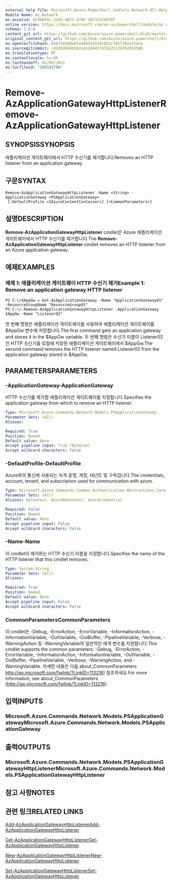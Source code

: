 ```yaml
---
external help file: Microsoft.Azure.PowerShell.Cmdlets.Network.dll-Help.xml
Module Name: Az.Network
ms.assetid: 6C90AF6C-3193-4D75-A78F-3EC315C6D7DF
online version: https://docs.microsoft.com/en-us/powershell/module/az.network/remove-azapplicationgatewayhttplistener
schema: 2.0.0
content_git_url: https://github.com/Azure/azure-powershell/blob/master/src/Network/Network/help/Remove-AzApplicationGatewayHttpListener.md
original_content_git_url: https://github.com/Azure/azure-powershell/blob/master/src/Network/Network/help/Remove-AzApplicationGatewayHttpListener.md
ms.openlocfilehash: 81b750188a85add491e519c023c765f302e31dea
ms.sourcegitcommit: c05d3d669b5631e526841f47b22513d78495350b
ms.translationtype: MT
ms.contentlocale: ko-KR
ms.lasthandoff: 02/09/2021
ms.locfileid: "100191796"
---
```

# <span data-ttu-id="f06e7-101">Remove-AzApplicationGatewayHttpListener</span><span class="sxs-lookup"><span data-stu-id="f06e7-101">Remove-AzApplicationGatewayHttpListener</span></span>

## <span data-ttu-id="f06e7-102">SYNOPSIS</span><span class="sxs-lookup"><span data-stu-id="f06e7-102">SYNOPSIS</span></span>
<span data-ttu-id="f06e7-103">애플리케이션 게이트웨이에서 HTTP 수신기를 제거합니다.</span><span class="sxs-lookup"><span data-stu-id="f06e7-103">Removes an HTTP listener from an application gateway.</span></span>

## <span data-ttu-id="f06e7-104">구문</span><span class="sxs-lookup"><span data-stu-id="f06e7-104">SYNTAX</span></span>

```
Remove-AzApplicationGatewayHttpListener -Name <String> -ApplicationGateway <PSApplicationGateway>
 [-DefaultProfile <IAzureContextContainer>] [<CommonParameters>]
```

## <span data-ttu-id="f06e7-105">설명</span><span class="sxs-lookup"><span data-stu-id="f06e7-105">DESCRIPTION</span></span>
<span data-ttu-id="f06e7-106">**Remove-AzApplicationGatewayHttpListener** cmdlet은 Azure 애플리케이션 게이트웨이에서 HTTP 수신기를 제거합니다.</span><span class="sxs-lookup"><span data-stu-id="f06e7-106">The **Remove-AzApplicationGatewayHttpListener** cmdlet removes an HTTP listener from an Azure application gateway.</span></span>

## <span data-ttu-id="f06e7-107">예제</span><span class="sxs-lookup"><span data-stu-id="f06e7-107">EXAMPLES</span></span>

### <span data-ttu-id="f06e7-108">예제 1: 애플리케이션 게이트웨이 HTTP 수신기 제거</span><span class="sxs-lookup"><span data-stu-id="f06e7-108">Example 1: Remove an application gateway HTTP listener</span></span>
```
PS C:\>$AppGw = Get-AzApplicationGateway -Name "ApplicationGateway01" -ResourceGroupName "ResourceGroup01"
PS C:\> Remove-AzApplicationGatewayHttpListener -ApplicationGateway $AppGw -Name "Listener02"
```

<span data-ttu-id="f06e7-109">첫 번째 명령은 애플리케이션 게이트웨이를 사용하여 애플리케이션 게이트웨이를 $AppGw 변수에 저장합니다.</span><span class="sxs-lookup"><span data-stu-id="f06e7-109">The first command gets an application gateway and stores it in the $AppGw variable.</span></span>
<span data-ttu-id="f06e7-110">두 번째 명령은 수신기 이름이 Listener02인 HTTP 수신기를 로컬에 저장된 애플리케이션 게이트웨이에서 $AppGw.</span><span class="sxs-lookup"><span data-stu-id="f06e7-110">The second command removes the HTTP listener named Listener02 from the application gateway stored in $AppGw.</span></span>

## <span data-ttu-id="f06e7-111">PARAMETERS</span><span class="sxs-lookup"><span data-stu-id="f06e7-111">PARAMETERS</span></span>

### <span data-ttu-id="f06e7-112">-ApplicationGateway</span><span class="sxs-lookup"><span data-stu-id="f06e7-112">-ApplicationGateway</span></span>
<span data-ttu-id="f06e7-113">HTTP 수신기를 제거할 애플리케이션 게이트웨이를 지정합니다.</span><span class="sxs-lookup"><span data-stu-id="f06e7-113">Specifies the application gateway from which to remove an HTTP listener.</span></span>

```yaml
Type: Microsoft.Azure.Commands.Network.Models.PSApplicationGateway
Parameter Sets: (All)
Aliases:

Required: True
Position: Named
Default value: None
Accept pipeline input: True (ByValue)
Accept wildcard characters: False
```

### <span data-ttu-id="f06e7-114">-DefaultProfile</span><span class="sxs-lookup"><span data-stu-id="f06e7-114">-DefaultProfile</span></span>
<span data-ttu-id="f06e7-115">Azure와의 통신에 사용되는 자격 증명, 계정, 테넌트 및 구독입니다.</span><span class="sxs-lookup"><span data-stu-id="f06e7-115">The credentials, account, tenant, and subscription used for communication with azure.</span></span>

```yaml
Type: Microsoft.Azure.Commands.Common.Authentication.Abstractions.Core.IAzureContextContainer
Parameter Sets: (All)
Aliases: AzContext, AzureRmContext, AzureCredential

Required: False
Position: Named
Default value: None
Accept pipeline input: False
Accept wildcard characters: False
```

### <span data-ttu-id="f06e7-116">-Name</span><span class="sxs-lookup"><span data-stu-id="f06e7-116">-Name</span></span>
<span data-ttu-id="f06e7-117">이 cmdlet이 제거하는 HTTP 수신기 이름을 지정합니다.</span><span class="sxs-lookup"><span data-stu-id="f06e7-117">Specifies the name of the HTTP listener that this cmdlet removes.</span></span>

```yaml
Type: System.String
Parameter Sets: (All)
Aliases:

Required: True
Position: Named
Default value: None
Accept pipeline input: False
Accept wildcard characters: False
```

### <span data-ttu-id="f06e7-118">CommonParameters</span><span class="sxs-lookup"><span data-stu-id="f06e7-118">CommonParameters</span></span>
<span data-ttu-id="f06e7-119">이 cmdlet은 -Debug, -ErrorAction, -ErrorVariable, -InformationAction, -InformationVariable, -OutVariable, -OutBuffer, -PipelineVariable, -Verbose, -WarningAction 및 -WarningVariable의 일반적인 매개 변수를 지원합니다.</span><span class="sxs-lookup"><span data-stu-id="f06e7-119">This cmdlet supports the common parameters: -Debug, -ErrorAction, -ErrorVariable, -InformationAction, -InformationVariable, -OutVariable, -OutBuffer, -PipelineVariable, -Verbose, -WarningAction, and -WarningVariable.</span></span> <span data-ttu-id="f06e7-120">자세한 내용은 다음 about_CommonParameters http://go.microsoft.com/fwlink/?LinkID=113216) 참조하세요.</span><span class="sxs-lookup"><span data-stu-id="f06e7-120">For more information, see about_CommonParameters (http://go.microsoft.com/fwlink/?LinkID=113216).</span></span>

## <span data-ttu-id="f06e7-121">입력</span><span class="sxs-lookup"><span data-stu-id="f06e7-121">INPUTS</span></span>

### <span data-ttu-id="f06e7-122">Microsoft.Azure.Commands.Network.Models.PSApplicationGateway</span><span class="sxs-lookup"><span data-stu-id="f06e7-122">Microsoft.Azure.Commands.Network.Models.PSApplicationGateway</span></span>

## <span data-ttu-id="f06e7-123">출력</span><span class="sxs-lookup"><span data-stu-id="f06e7-123">OUTPUTS</span></span>

### <span data-ttu-id="f06e7-124">Microsoft.Azure.Commands.Network.Models.PSApplicationGatewayHttpListener</span><span class="sxs-lookup"><span data-stu-id="f06e7-124">Microsoft.Azure.Commands.Network.Models.PSApplicationGatewayHttpListener</span></span>

## <span data-ttu-id="f06e7-125">참고 사항</span><span class="sxs-lookup"><span data-stu-id="f06e7-125">NOTES</span></span>

## <span data-ttu-id="f06e7-126">관련 링크</span><span class="sxs-lookup"><span data-stu-id="f06e7-126">RELATED LINKS</span></span>

[<span data-ttu-id="f06e7-127">Add-AzApplicationGatewayHttpListener</span><span class="sxs-lookup"><span data-stu-id="f06e7-127">Add-AzApplicationGatewayHttpListener</span></span>](./Add-AzApplicationGatewayHttpListener.md)

[<span data-ttu-id="f06e7-128">Get-AzApplicationGatewayHttpListener</span><span class="sxs-lookup"><span data-stu-id="f06e7-128">Get-AzApplicationGatewayHttpListener</span></span>](./Get-AzApplicationGatewayHttpListener.md)

[<span data-ttu-id="f06e7-129">New-AzApplicationGatewayHttpListener</span><span class="sxs-lookup"><span data-stu-id="f06e7-129">New-AzApplicationGatewayHttpListener</span></span>](./New-AzApplicationGatewayHttpListener.md)

[<span data-ttu-id="f06e7-130">Set-AzApplicationGatewayHttpListener</span><span class="sxs-lookup"><span data-stu-id="f06e7-130">Set-AzApplicationGatewayHttpListener</span></span>](./Set-AzApplicationGatewayHttpListener.md)



